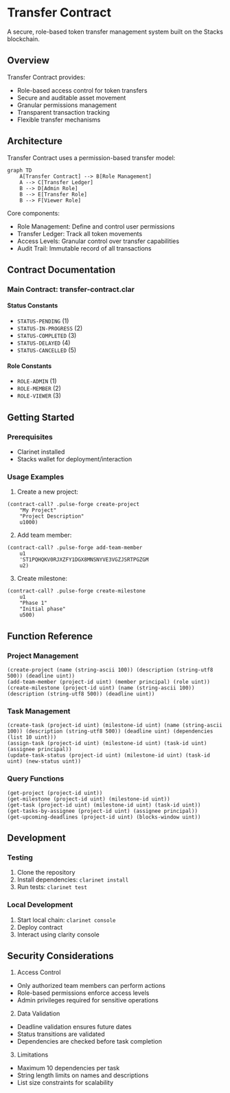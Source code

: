 # Transfer Contract

A secure, role-based token transfer management system built on the Stacks blockchain.

## Overview

Transfer Contract provides:
- Role-based access control for token transfers
- Secure and auditable asset movement
- Granular permissions management
- Transparent transaction tracking
- Flexible transfer mechanisms

## Architecture

Transfer Contract uses a permission-based transfer model:

```mermaid
graph TD
    A[Transfer Contract] --> B[Role Management]
    A --> C[Transfer Ledger]
    B --> D[Admin Role]
    B --> E[Transfer Role]
    B --> F[Viewer Role]
```

Core components:
- Role Management: Define and control user permissions
- Transfer Ledger: Track all token movements
- Access Levels: Granular control over transfer capabilities
- Audit Trail: Immutable record of all transactions

## Contract Documentation

### Main Contract: transfer-contract.clar

#### Status Constants
- `STATUS-PENDING` (1)
- `STATUS-IN-PROGRESS` (2)
- `STATUS-COMPLETED` (3)
- `STATUS-DELAYED` (4)
- `STATUS-CANCELLED` (5)

#### Role Constants
- `ROLE-ADMIN` (1)
- `ROLE-MEMBER` (2)
- `ROLE-VIEWER` (3)

## Getting Started

### Prerequisites
- Clarinet installed
- Stacks wallet for deployment/interaction

### Usage Examples

1. Create a new project:
```clarity
(contract-call? .pulse-forge create-project 
    "My Project" 
    "Project Description" 
    u1000)
```

2. Add team member:
```clarity
(contract-call? .pulse-forge add-team-member 
    u1 
    'ST1PQHQKV0RJXZFY1DGX8MNSNYVE3VGZJSRTPGZGM 
    u2)
```

3. Create milestone:
```clarity
(contract-call? .pulse-forge create-milestone 
    u1 
    "Phase 1" 
    "Initial phase" 
    u500)
```

## Function Reference

### Project Management

```clarity
(create-project (name (string-ascii 100)) (description (string-utf8 500)) (deadline uint))
(add-team-member (project-id uint) (member principal) (role uint))
(create-milestone (project-id uint) (name (string-ascii 100)) (description (string-utf8 500)) (deadline uint))
```

### Task Management

```clarity
(create-task (project-id uint) (milestone-id uint) (name (string-ascii 100)) (description (string-utf8 500)) (deadline uint) (dependencies (list 10 uint)))
(assign-task (project-id uint) (milestone-id uint) (task-id uint) (assignee principal))
(update-task-status (project-id uint) (milestone-id uint) (task-id uint) (new-status uint))
```

### Query Functions

```clarity
(get-project (project-id uint))
(get-milestone (project-id uint) (milestone-id uint))
(get-task (project-id uint) (milestone-id uint) (task-id uint))
(get-tasks-by-assignee (project-id uint) (assignee principal))
(get-upcoming-deadlines (project-id uint) (blocks-window uint))
```

## Development

### Testing
1. Clone the repository
2. Install dependencies: `clarinet install`
3. Run tests: `clarinet test`

### Local Development
1. Start local chain: `clarinet console`
2. Deploy contract
3. Interact using clarity console

## Security Considerations

1. Access Control
- Only authorized team members can perform actions
- Role-based permissions enforce access levels
- Admin privileges required for sensitive operations

2. Data Validation
- Deadline validation ensures future dates
- Status transitions are validated
- Dependencies are checked before task completion

3. Limitations
- Maximum 10 dependencies per task
- String length limits on names and descriptions
- List size constraints for scalability